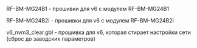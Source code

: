 RF-BM-MG24B1 - прошивки для v6 с модулем RF-BM-MG24B1

RF-BM-MG24B2i - прошивки для v6 с модулем RF-BM-MG24B2i

v6_nvm3_clear.gbl - прошивка для v6, которая стирает настройки сети (сброс до заводских параметров)
